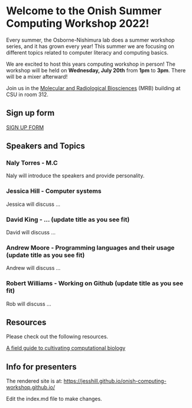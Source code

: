 # Welcome to the Onish Summer Computing Workshop 2022!

Every summer, the Osborne-Nishimura lab does a summer workshop series, and it has grown every year! This summer we are focusing on different topics related to computer literacy and computing basics. 

We are excited to host this years computing workshop in person! The workshop will be held on **Wednesday, July 20th** from **1pm** to **3pm**. There will be a mixer afterward!

Join us in the [Molecular and Radiological Biosciences](https://goo.gl/maps/e9LsEpLVtt4xpX8Z7) (MRB) building at CSU in room 312.

## Sign up form

[SIGN UP FORM](signup.html)

## Speakers and Topics 

### Naly Torres - M.C 

Naly will introduce the speakers and provide personality.

### Jessica Hill - Computer systems 

Jessica will discuss ...

### David King - ... (update title as you see fit)

David will discuss ...

### Andrew Moore - Programming languages and their usage (update title as you see fit)

Andrew will discuss ...

### Robert Williams - Working on Github (update title as you see fit)

Rob will discuss ...

## Resources

Please check out the following resources.

[A field guide to cultivating computational biology](https://journals.plos.org/plosbiology/article?id=10.1371/journal.pbio.3001419)

## Info for presenters

The rendered site is at: https://jesshill.github.io/onish-computing-workshop.github.io/

Edit the index.md file to make changes.
